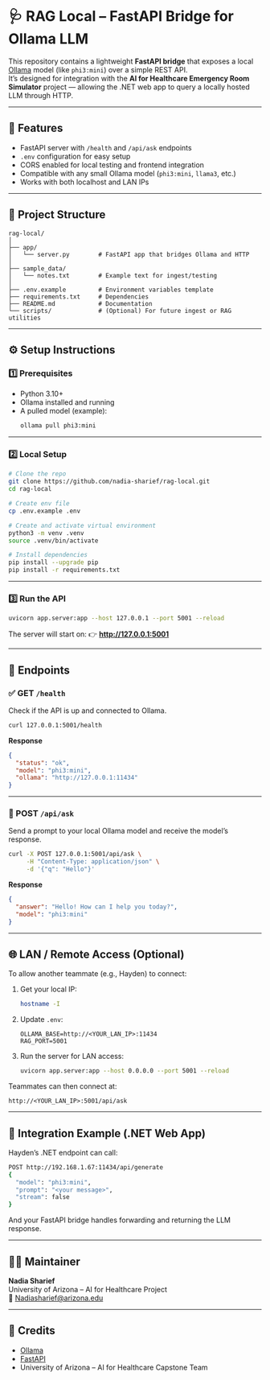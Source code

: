 # 🩺 RAG Local – FastAPI Bridge for Ollama LLM

This repository contains a lightweight **FastAPI bridge** that exposes a local [Ollama](https://ollama.com) model (like `phi3:mini`) over a simple REST API.  
It’s designed for integration with the **AI for Healthcare Emergency Room Simulator** project — allowing the .NET web app to query a locally hosted LLM through HTTP.

---

## 🚀 Features

- FastAPI server with `/health` and `/api/ask` endpoints  
- `.env` configuration for easy setup  
- CORS enabled for local testing and frontend integration  
- Compatible with any small Ollama model (`phi3:mini`, `llama3`, etc.)  
- Works with both localhost and LAN IPs

---

## 🧩 Project Structure

```
rag-local/
│
├── app/
│   └── server.py        # FastAPI app that bridges Ollama and HTTP
│
├── sample_data/
│   └── notes.txt        # Example text for ingest/testing
│
├── .env.example         # Environment variables template
├── requirements.txt     # Dependencies
├── README.md            # Documentation
└── scripts/             # (Optional) For future ingest or RAG utilities
```

---

## ⚙️ Setup Instructions

### 1️⃣ Prerequisites
- Python 3.10+  
- Ollama installed and running  
- A pulled model (example):
  ```bash
  ollama pull phi3:mini
  ```

---

### 2️⃣ Local Setup
```bash
# Clone the repo
git clone https://github.com/nadia-sharief/rag-local.git
cd rag-local

# Create env file
cp .env.example .env

# Create and activate virtual environment
python3 -m venv .venv
source .venv/bin/activate

# Install dependencies
pip install --upgrade pip
pip install -r requirements.txt
```

---

### 3️⃣ Run the API
```bash
uvicorn app.server:app --host 127.0.0.1 --port 5001 --reload
```

The server will start on:
👉 **http://127.0.0.1:5001**

---

## 🧠 Endpoints

### ✅ GET `/health`
Check if the API is up and connected to Ollama.
```bash
curl 127.0.0.1:5001/health
```

**Response**
```json
{
  "status": "ok",
  "model": "phi3:mini",
  "ollama": "http://127.0.0.1:11434"
}
```

---

### 💬 POST `/api/ask`
Send a prompt to your local Ollama model and receive the model’s response.

```bash
curl -X POST 127.0.0.1:5001/api/ask \
     -H "Content-Type: application/json" \
     -d '{"q": "Hello"}'
```

**Response**
```json
{
  "answer": "Hello! How can I help you today?",
  "model": "phi3:mini"
}
```

---

## 🌐 LAN / Remote Access (Optional)

To allow another teammate (e.g., Hayden) to connect:

1. Get your local IP:
   ```bash
   hostname -I
   ```

2. Update `.env`:
   ```
   OLLAMA_BASE=http://<YOUR_LAN_IP>:11434
   RAG_PORT=5001
   ```

3. Run the server for LAN access:
   ```bash
   uvicorn app.server:app --host 0.0.0.0 --port 5001 --reload
   ```

Teammates can then connect at:
```
http://<YOUR_LAN_IP>:5001/api/ask
```

---

## 🤝 Integration Example (.NET Web App)

Hayden’s .NET endpoint can call:
```bash
POST http://192.168.1.67:11434/api/generate
{
  "model": "phi3:mini",
  "prompt": "<your message>",
  "stream": false
}
```

And your FastAPI bridge handles forwarding and returning the LLM response.

---

## 🧑‍💻 Maintainer
**Nadia Sharief**  
University of Arizona – AI for Healthcare Project  
📧 Nadiasharief@arizona.edu

---

## 🩵 Credits
- [Ollama](https://ollama.com)  
- [FastAPI](https://fastapi.tiangolo.com)  
- University of Arizona – AI for Healthcare Capstone Team

